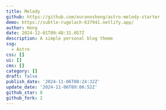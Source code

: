 ```yaml
---
title: Melody
github: https://github.com/ouranoshong/astro-melody-starter
demo: https://subtle-rugelach-637941.netlify.app/
author: Hong
date: 2024-12-01T09:48:31.057Z
description: A simple personal blog theme
ssg:
  - Astro
css: []
ui: []
cms: []
category: []
draft: false
publish_date: '2024-11-06T08:24:32Z'
update_date: '2024-11-06T09:06:52Z'
github_star: 8
github_fork: 2
---
```

